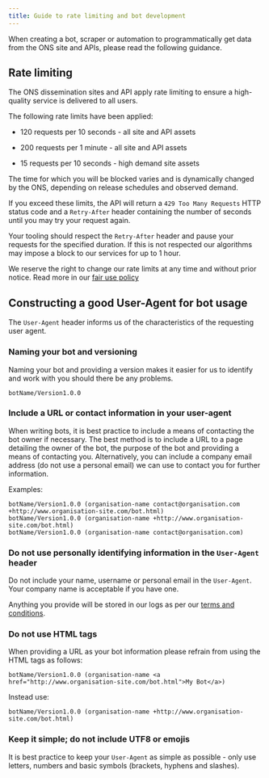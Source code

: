 ```yaml
---
title: Guide to rate limiting and bot development
---
```


When creating a bot, scraper or automation to programmatically get data from the ONS site and APIs, please read the following guidance.

## Rate limiting

The ONS dissemination sites and API apply rate limiting to ensure a high-quality service is delivered to all users.

The following rate limits have been applied:

* 120 requests per 10 seconds - all site and API assets

* 200 requests per 1 minute - all site and API assets

* 15 requests per 10 seconds - high demand site assets

The time for which you will be blocked varies and is dynamically changed by the ONS, depending on release schedules and observed demand.

If you exceed these limits, the API will return a `429 Too Many Requests` HTTP status code and a `Retry-After` header containing the number of seconds until you may try your request again.

Your tooling should respect the `Retry-After` header and pause your requests for the specified duration. If this is not respected our algorithms may impose a block to our services for up to 1 hour.

We reserve the right to change our rate limits at any time and without prior notice. Read more in our [fair use policy](https://www.ons.gov.uk/help/fairusepolicy)

## Constructing a good User-Agent for bot usage

The `User-Agent` header informs us of the characteristics of the requesting user agent.

### Naming your bot and versioning

Naming your bot and providing a version makes it easier for us to identify and work with you should there be any problems.

```text
botName/Version1.0.0
```

### Include a URL or contact information in your user-agent

When writing bots, it is best practice to include a means of contacting the bot owner if necessary. The best method is to include a URL to a page detailing the owner of the bot, the purpose of the bot and providing a means of contacting you. Alternatively, you can include a company email address (do not use a personal email) we can use to contact you for further information.

Examples:

```text
botName/Version1.0.0 (organisation-name contact@organisation.com +http://www.organisation-site.com/bot.html)
botName/Version1.0.0 (organisation-name +http://www.organisation-site.com/bot.html)
botName/Version1.0.0 (organisation-name contact@organisation.com)
```

### Do not use personally identifying information in the `User-Agent` header

Do not include your name, username or personal email in the `User-Agent`. Your company name is acceptable if you have one.

Anything you provide will be stored in our logs as per our [terms and conditions](https://www.ons.gov.uk/help/termsandconditions).

### Do not use HTML tags

When providing a URL as your bot information please refrain from using the HTML tags as follows:

```text
botName/Version1.0.0 (organisation-name <a href="http://www.organisation-site.com/bot.html">My Bot</a>)
```

Instead use:

```text
botName/Version1.0.0 (organisation-name +http://www.organisation-site.com/bot.html)
```

### Keep it simple; do not include UTF8 or emojis

It is best practice to keep your `User-Agent` as simple as possible - only use letters, numbers and basic symbols (brackets, hyphens and slashes).
